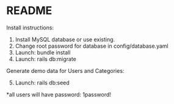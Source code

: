# README

Install instructions:

1. Install MySQL database or use existing.
2. Change root password for database in config/database.yaml
3. Launch: bundle install
4. Launch: rails db:migrate

Generate demo data for Users and Categories:

5. Launch: rails db:seed

*all users will have password: 1password!
